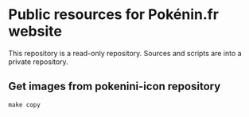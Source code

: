 # Public resources for Pokénin.fr website

This repository is a read-only repository.
Sources and scripts are into a private repository.

## Get images from pokenini-icon repository

```
make copy
```